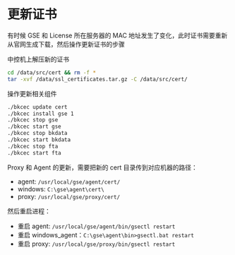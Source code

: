 # 更新证书

有时候 GSE 和 License 所在服务器的 MAC 地址发生了变化，此时证书需要重新从官网生成下载，然后操作更新证书的步骤

中控机上解压新的证书

```bash
cd /data/src/cert && rm -f *
tar -xvf /data/ssl_certificates.tar.gz -C /data/src/cert/
```

操作更新相关组件

```bash
./bkcec update cert
./bkcec install gse 1
./bkcec stop gse
./bkcec start gse
./bkcec stop bkdata
./bkcec start bkdata
./bkcec stop fta
./bkcec start fta
```

Proxy 和 Agent 的更新，需要把新的 cert 目录传到对应机器的路径：

- agent: `/usr/local/gse/agent/cert/`
- windows: `C:\gse\agent\cert\`
- proxy: `/usr/local/gse/proxy/cert/`

然后重启进程：

- 重启 agent: `/usr/local/gse/agent/bin/gsectl restart`
- 重启 windows_agent：`C:\gse\agent\bin>gsectl.bat restart`
- 重启 proxy: `/usr/local/gse/proxy/bin/gsectl restart`
